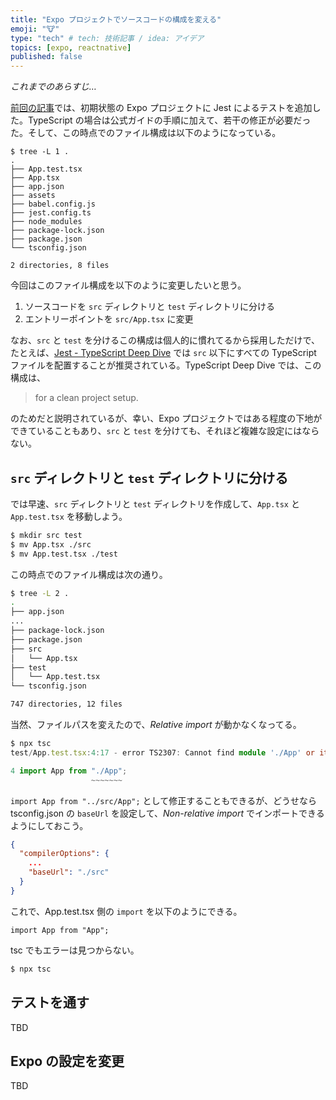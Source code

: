 ```yaml
---
title: "Expo プロジェクトでソースコードの構成を変える"
emoji: "🐮"
type: "tech" # tech: 技術記事 / idea: アイデア
topics: [expo, reactnative]
published: false
---
```


*これまでのあらすじ…*

[前回の記事](https://zenn.dev/takanori_is/articles/setup-jest-for-expo-typescript-project)では、初期状態の Expo プロジェクトに Jest によるテストを追加した。TypeScript の場合は公式ガイドの手順に加えて、若干の修正が必要だった。そして、この時点でのファイル構成は以下のようになっている。

```
$ tree -L 1 .
.
├── App.test.tsx
├── App.tsx
├── app.json
├── assets
├── babel.config.js
├── jest.config.ts
├── node_modules
├── package-lock.json
├── package.json
└── tsconfig.json

2 directories, 8 files
```

今回はこのファイル構成を以下のように変更したいと思う。

1. ソースコードを `src` ディレクトリと `test` ディレクトリに分ける
2. エントリーポイントを `src/App.tsx` に変更

なお、`src` と `test` を分けるこの構成は個人的に慣れてるから採用しただけで、たとえば、[Jest - TypeScript Deep Dive](https://basarat.gitbook.io/typescript/intro-1/jest) では `src` 以下にすべての TypeScript ファイルを配置することが推奨されている。TypeScript Deep Dive では、この構成は、

> for a clean project setup.

のためだと説明されているが、幸い、Expo プロジェクトではある程度の下地ができていることもあり、`src` と `test` を分けても、それほど複雑な設定にはならない。

## `src` ディレクトリと `test` ディレクトリに分ける

では早速、`src` ディレクトリと `test` ディレクトリを作成して、`App.tsx` と `App.test.tsx` を移動しよう。

```bash
$ mkdir src test
$ mv App.tsx ./src
$ mv App.test.tsx ./test
```

この時点でのファイル構成は次の通り。

```bash
$ tree -L 2 .
.
├── app.json
...
├── package-lock.json
├── package.json
├── src
│   └── App.tsx
├── test
│   └── App.test.tsx
└── tsconfig.json

747 directories, 12 files
```

当然、ファイルパスを変えたので、*Relative import* が動かなくなってる。

```typescript
$ npx tsc
test/App.test.tsx:4:17 - error TS2307: Cannot find module './App' or its corresponding type declarations.

4 import App from "./App";
                  ~~~~~~~
```

`import App from "../src/App";` として修正することもできるが、どうせなら tsconfig.json の `baseUrl` を設定して、*Non-relative import* でインポートできるようにしておこう。

```json:tsconfig.json
{
  "compilerOptions": {
    ...
    "baseUrl": "./src"
  }
}
```

これで、App.test.tsx 側の `import` を以下のようにできる。

```typescript:App.test.tsx
import App from "App";
```

tsc でもエラーは見つからない。

```bash
$ npx tsc
```

## テストを通す

TBD

## Expo の設定を変更

TBD
